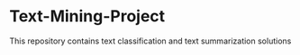 # Text-Mining-Project
This repository contains text classification and text summarization solutions
